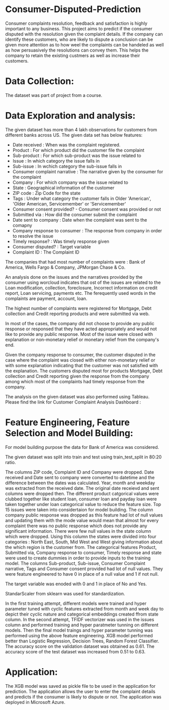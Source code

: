 # Consumer-Disputed-Prediction
Consumer complaints resolution, feedback and satisfaction is highly important to any business. This project aims to predict if the consumer disputed with the resolution given the complaint details. If the company can identify these customers, who are likely to dispute a conclusion can be given more attention as to how weel the complaints can be handeled as well as how persuasively the resolutions can convey them. This helps the company to retain the existing custmers as well as increase their customers.

# Data Collection:
The dataset was part of project from a course.

# Data Exploration and analysis:
The given dataset has more than 4 lakh observations for customers from different banks across US. The given data set has below features:

 - Date received : When was the complaint registered.
 - Product : For which product did the customer file the complaint
 - Sub-product : For which sub-product was the issue related to
 - Issue : In which category the issue falls in
 - Sub-issue : In wchich category the sub-issue falls in
 - Consumer complaint narrative : The narrative given by the consumer for the complaint
 - Company : For which company was the issue related to
 - State : Geographical information of the customer
 - ZIP code : Zip Code for the state
 - Tags : Under what category the customer falls in Older 'American', 'Older American, Servicemember' or 'Servicemember'
 - Consumer consent provided? - Consumer consent was provided or not
 - Submitted via : How did the consumer submit the complaint
 - Date sent to company : Date when the complaint was sent to the comapny
 - Company response to consumer : The response from company in order to resolve the issue
 - Timely response? : Was timely response given
 - Consumer disputed? : Target variable
 - Complaint ID : The Complaint ID

The companies that had most number of complaints were : Bank of America, Wells Fargo & Company, JPMorgan Chase & Co.

An analysis done on the issues and the narratives provided by the consumer using worcloud indicates that ost of the issues are related to the Loan modification, collection, foreclosure, Incorrect information on credit report, Loan servicing, payments etc. The ferequently used words in the complaints are payment, account, loan.

The highest number of complaints were registered for Mortgage, Debt collection and Credit reporting products and were submitted via web.

In most of the cases, the company did not choose to provide any public response or responsed that they have acted appropriately and would not like to provide any public response. Most of the issue were closed with explanation or non-monetary relief or monetary relief from the company's end. 

Given the company response to consumer, the customer disputed in the case where the complaint was closed with either non-monetary relief or with some explanation indicating that the customer was not satisfied with the explanation. The customers disputed most for products Mortgage, Debt collection and Credit reporting given the response from the company among which most of the complaints had timely response from the company.

The analysis on the given dataset was also performed using Tableau. Please find the link for Customer Complaint Analysis Dashboard : 

# Feature Engineering, Feature Selection and Model Building:
For model building purpose the data for Bank of America was considered.

The given dataset was split into train and test using train_test_split in 80:20 ratio.

The columns ZIP code, Complaint ID and Company were dropped. Date received and Date sent to company were converted to datetime and the difference between the dates was calculated. Year, month and weekday was extracted from the received date. The original date receievd and sent columns were dropped then. The different product catgorical values were clubbed together like student loan, consumer loan and payday loan were taken together under loan categorical value to reduce the feature size. Top 15 issues were taken into considertaion for model building. The column company public response was dropped as this feature had lot of null values and updating them with the mode value would mean that almost for every complaint there was no public response which does not provide any significant information. There were few null values in the state column which were dropped. Using this column the states were divided into four categories : North East, South, Mid West and West giving information about the which region is the customer from. The categorical features Product, Submitted via, Company response to consumer, Timely response and state were used to create dummies in order to provide inputs to the training model. The columns Sub-product, Sub-issue, Consumer Complaint narrative, Tags and Consumer consent provided had lot of null values. They were feature engineered to have 0 in place of a null value and 1 if not null.

The target variable was enoded with 0 and 1 in place of No and Yes.

StandarScaler from sklearn was used for standardization.

In the first training attempt, different models were trained and hyper parameter tuned with cyclic features extracted from month and week day to depict their cyclic nature and categorical embeddings created ffrom state column. In the second attempt, TFIDF vectorizer was used in the issues column and performed training and hyper paratmeter tunning on different models. Then the final model traings and hyper parameter tunning was performed using the above feature engineering. XGB model performed better than Logistic Regression, Decision Trees, Random Forest Classifier. The accuracy score on the validation dataset was obtained as 0.61. The accuracy score of the test dataset was increased from 0.51 to 0.63.

# Application:
The XGB model was saved as pickle file to be used in the application for prediction. The application allows the user to enter the complaint details and predicts if the consumer is likely to dispute or not. The application was deployed in Microsoft Azure.

